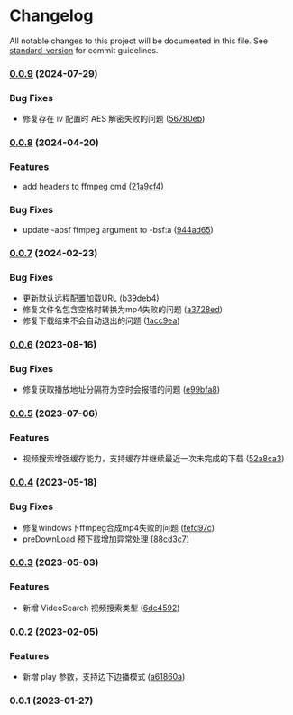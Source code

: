 # Changelog

All notable changes to this project will be documented in this file. See [standard-version](https://github.com/conventional-changelog/standard-version) for commit guidelines.

### [0.0.9](https://github.com/lzwme/m3u8-dl/compare/v0.0.8...v0.0.9) (2024-07-29)


### Bug Fixes

* 修复存在 iv 配置时 AES 解密失败的问题 ([56780eb](https://github.com/lzwme/m3u8-dl/commit/56780eb095b432aa83ffa739bdd00465352dedf3))

### [0.0.8](https://github.com/lzwme/m3u8-dl/compare/v0.0.7...v0.0.8) (2024-04-20)


### Features

* add headers to ffmpeg cmd ([21a9cf4](https://github.com/lzwme/m3u8-dl/commit/21a9cf49cba9c6cd19ce3f7a33169aa00cf7fd8b))


### Bug Fixes

* update -absf ffmpeg argument to -bsf:a ([944ad65](https://github.com/lzwme/m3u8-dl/commit/944ad6520bf2da6a5f4fda4dec7efcd33cc856be))

### [0.0.7](https://github.com/lzwme/m3u8-dl/compare/v0.0.6...v0.0.7) (2024-02-23)


### Bug Fixes

* 更新默认远程配置加载URL ([b39deb4](https://github.com/lzwme/m3u8-dl/commit/b39deb412fc7ab0de72d0e1ee655bd34146ea4ef))
* 修复文件名包含空格时转换为mp4失败的问题 ([a3728ed](https://github.com/lzwme/m3u8-dl/commit/a3728ed902f4eb04145a3295bca5c4bd4d29b2f6))
* 修复下载结束不会自动退出的问题 ([1acc9ea](https://github.com/lzwme/m3u8-dl/commit/1acc9ea1714d62488e2a4df987252d1cda26decc))

### [0.0.6](https://github.com/lzwme/m3u8-dl/compare/v0.0.5...v0.0.6) (2023-08-16)


### Bug Fixes

* 修复获取播放地址分隔符为空时会报错的问题 ([e99bfa8](https://github.com/lzwme/m3u8-dl/commit/e99bfa8b9767e7a68b489b5e456bf884d7d73436))

### [0.0.5](https://github.com/lzwme/m3u8-dl/compare/v0.0.4...v0.0.5) (2023-07-06)


### Features

* 视频搜索增强缓存能力，支持缓存并继续最近一次未完成的下载 ([52a8ca3](https://github.com/lzwme/m3u8-dl/commit/52a8ca35d0dac7c1980268cfe96996b1814b1ebc))

### [0.0.4](https://github.com/lzwme/m3u8-dl/compare/v0.0.3...v0.0.4) (2023-05-18)


### Bug Fixes

* 修复windows下ffmpeg合成mp4失败的问题 ([fefd97c](https://github.com/lzwme/m3u8-dl/commit/fefd97caf5bc6d52038e5bebdb8ebe5e67bb11a5))
* preDownLoad 预下载增加异常处理 ([88cd3c7](https://github.com/lzwme/m3u8-dl/commit/88cd3c722c8910d5b9f2e1887866b75183f57b7c))

### [0.0.3](https://github.com/lzwme/m3u8-dl/compare/v0.0.2...v0.0.3) (2023-05-03)


### Features

* 新增 VideoSearch 视频搜索类型 ([6dc4592](https://github.com/lzwme/m3u8-dl/commit/6dc4592bbf87bc20a252ddf48abda1df848d18f3))

### [0.0.2](https://github.com/lzwme/m3u8-dl/compare/v0.0.1...v0.0.2) (2023-02-05)


### Features

* 新增 play 参数，支持边下边播模式 ([a61860a](https://github.com/lzwme/m3u8-dl/commit/a61860ab8819ad5ccd75a79770e99fbd68569e9a))

### 0.0.1 (2023-01-27)
